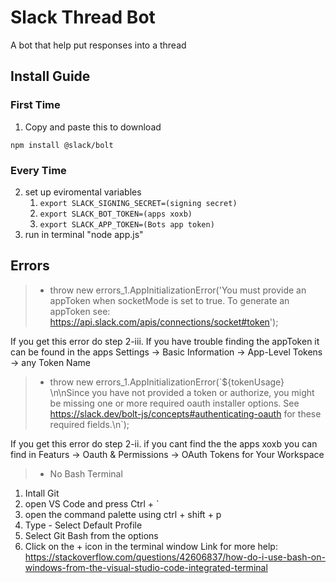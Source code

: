 # Slack Thread Bot
A bot that help put responses into a thread

## Install Guide

### First Time
1. Copy and paste this to download
```
npm install @slack/bolt
```
### Every Time

2. set up eviromental variables
   1. `export SLACK_SIGNING_SECRET=(signing secret)`
   2. `export SLACK_BOT_TOKEN=(apps xoxb)`
   3. `export SLACK_APP_TOKEN=(Bots app token)`
3. run in terminal "node app.js"

## **Errors**

> - throw new errors_1.AppInitializationError('You must provide an appToken when socketMode is set to true.
To generate an appToken see: https://api.slack.com/apis/connections/socket#token'); 

If you get this error do step 2-iii.
If you have trouble finding the appToken it can be found in the apps Settings -> Basic Information -> App-Level Tokens -> any Token Name

> - throw new errors_1.AppInitializationError(\`${tokenUsage} \n\nSince you have not provided a token or authorize, you might be missing one or more required oauth installer options.
See https://slack.dev/bolt-js/concepts#authenticating-oauth for these required fields.\n\`);

If you get this error do step 2-ii.
if you cant find the the apps xoxb you can find in Featurs -> Oauth & Permissions -> OAuth Tokens for Your Workspace

> - No Bash Terminal
   1. Intall Git
   2. open VS Code and press Ctrl + `
   3. open the command palette using ctrl + shift + p
   4. Type - Select Default Profile
   5. Select Git Bash from the options
   6. Click on the + icon in the terminal window
   Link for more help: https://stackoverflow.com/questions/42606837/how-do-i-use-bash-on-windows-from-the-visual-studio-code-integrated-terminal

   
